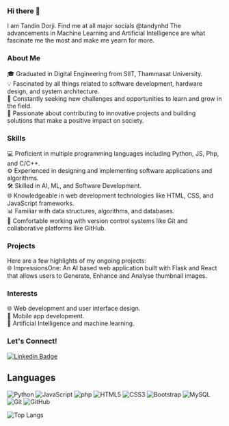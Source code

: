 ### Hi there 👋
 I am Tandin Dorji. Find me at all major socials @tandynhd
The advancements in Machine Learning and Artificial Intelligence are what fascinate me the most and make me yearn for more.

### About Me<br />

🎓 Graduated in Digital Engineering from SIIT, Thammasat University.<br />
💡 Fascinated by all things related to software development, hardware design, and system architecture.<br />
🌟 Constantly seeking new challenges and opportunities to learn and grow in the field.<br />
🚀 Passionate about contributing to innovative projects and building solutions that make a positive impact on society.

### Skills<br />

💻 Proficient in multiple programming languages including Python, JS, Php, and C/C++.<br />
⚙️ Experienced in designing and implementing software applications and algorithms.<br />
🛠️ Skilled in AI, ML, and Software Development. <br />
🌐 Knowledgeable in web development technologies like HTML, CSS, and JavaScript frameworks.<br />
📊 Familiar with data structures, algorithms, and databases.<br />
🚧 Comfortable working with version control systems like Git and collaborative platforms like GitHub.

 ### Projects<br />

Here are a few highlights of my ongoing projects:<br />
🌐 ImpressionsOne: An AI based web application built with Flask and React that allows users to Generate, Enhance and Analyse thumbnail images.<br />

### Interests<br />

🌐 Web development and user interface design.<br />
📱 Mobile app development.<br />
🧠 Artificial Intelligence and machine learning.

### Let's Connect!<br />

[![Linkedin Badge](https://img.shields.io/badge/-Tandin%20Dorji-blue?style=flat-square&logo=Linkedin&logoColor=white&link=https://www.linkedin.com/in/tandynhd/)](https://www.linkedin.com/in/tandynhd/)

## Languages

![Python](https://img.shields.io/badge/-Python-black?style=flat-square&logo=Python)
![JavaScript](https://img.shields.io/badge/-JavaScript-black?style=flat-square&logo=javascript)
![php](https://img.shields.io/badge/-php-black?style=flat-square&logo=php)
![HTML5](https://img.shields.io/badge/-HTML5-E34F26?style=flat-square&logo=html5&logoColor=white)
![CSS3](https://img.shields.io/badge/-CSS3-1572B6?style=flat-square&logo=css3)
![Bootstrap](https://img.shields.io/badge/-Bootstrap-563D7C?style=flat-square&logo=bootstrap)
![MySQL](https://img.shields.io/badge/-MySQL-black?style=flat-square&logo=mysql)
![Git](https://img.shields.io/badge/-Git-black?style=flat-square&logo=git)
![GitHub](https://img.shields.io/badge/-GitHub-181717?style=flat-square&logo=github)

<!-- ![Github Stats](https://github-readme-stats.vercel.app/api?username=Himaw&count_private=true&show_icons=true&include_all_commits=true) -->
![Top Langs](https://github-readme-stats.vercel.app/api/top-langs/?username=tandynhd&hide=TeX&layout=compact)
